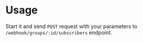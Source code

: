 # Usage

Start it and send `POST` request with your parameters to `/webhook/groups/:id/subscribers` endpoint.